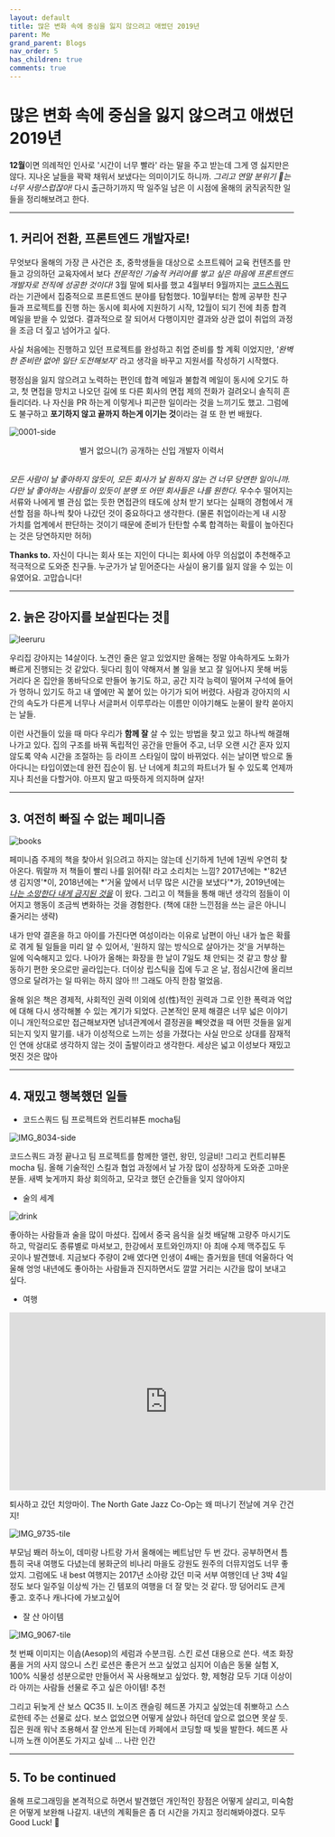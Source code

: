 ```yaml
---
layout: default
title: 많은 변화 속에 중심을 잃지 않으려고 애썼던 2019년
parent: Me
grand_parent: Blogs
nav_order: 5
has_children: true
comments: true
---
```


# 많은 변화 속에 중심을 잃지 않으려고 애썼던 2019년

**12월**이면 의례적인 인사로 '시간이 너무 빨라' 라는 말을 주고 받는데 그게 영 싫지만은 않다. 지나온 날들을 꽉꽉 채워서 보냈다는 의미이기도 하니까. _그리고 연말 분위기 🎄는 너무 사랑스럽잖아!_ 다시 출근하기까지 딱 일주일 남은 이 시점에 올해의 굵직굵직한 일들을 정리해보려고 한다.

---

## 1. 커리어 전환, 프론트엔드 개발자로!

무엇보다 올해의 가장 큰 사건은 초, 중학생들을 대상으로 소프트웨어 교육 컨텐츠를 만들고 강의하던 교육자에서 보다 _전문적인 기술적 커리어를 쌓고 싶은 마음에 프론트엔드 개발자로 전직에 성공한 것이다!_ 3월 말에 퇴사를 했고 4월부터 9월까지는 [코드스쿼드](https://codesquad.kr/)라는 기관에서 집중적으로 프론트엔드 분야를 탐험했다. 10월부터는 함께 공부한 친구들과 프로젝트를 진행 하는 동시에 회사에 지원하기 시작, 12월이 되기 전에 최종 합격 메일을 받을 수 있었다. 결과적으로 잘 되어서 다행이지만 결과와 상관 없이 취업의 과정을 조금 더 짚고 넘어가고 싶다.

사실 처음에는 진행하고 있던 프로젝트를 완성하고 취업 준비를 할 계획 이었지만, _'완벽한 준비란 없어! 일단 도전해보자'_ 라고 생각을 바꾸고 지원서를 작성하기 시작했다.

평정심을 잃지 않으려고 노력하는 편인데 합격 메일과 불합격 메일이 동시에 오기도 하고, 첫 면접을 망치고 나오던 길에 또 다른 회사의 면접 제의 전화가 걸려오니 솔직히 흔들리더라. 나 자신을 PR 하는게 이렇게나 피곤한 일이라는 것을 느끼기도 했고. 그럼에도 불구하고 **포기하지 않고 끝까지 하는게 이기는 것**이라는 걸 또 한 번 배웠다.

![0001-side](https://user-images.githubusercontent.com/18614517/70416595-c5932380-1aa2-11ea-997b-85f796d06a70.jpg)

<center>별거 없으니(?) 공개하는 신입 개발자 이력서</center><br>

_모든 사람이 날 좋아하지 않듯이, 모든 회사가 날 원하지 않는 건 너무 당연한 일이니까. 다만 날 좋아하는 사람들이 있듯이 분명 또 어떤 회사들은 나를 원한다._ 우수수 떨어지는 서류와 나에게 별 관심 없는 듯한 면접관의 태도에 상처 받기 보다는 실패의 경험에서 개선할 점을 하나씩 찾아 나갔던 것이 중요하다고 생각한다. (물론 취업이라는게 내 시장 가치를 업계에서 판단하는 것이기 때문에 준비가 탄탄할 수록 합격하는 확률이 높아진다는 것은 당연하지만 허허)

**Thanks to.** 자신이 다니는 회사 또는 지인이 다니는 회사에 아무 의심없이 추천해주고 적극적으로 도와준 친구들. 누군가가 날 믿어준다는 사실이 용기를 잃지 않을 수 있는 이유였어요. 고맙습니다!

---

## 2. 늙은 강아지를 보살핀다는 것

![leeruru](https://user-images.githubusercontent.com/18614517/70414644-13f1f380-1a9e-11ea-96b8-48daa7aac964.jpg)

우리집 강아지는 14살이다. 노견인 줄은 알고 있었지만 올해는 정말 야속하게도 노화가 빠르게 진행되는 것 같았다. 뒷다리 힘이 약해져서 볼 일을 보고 잘 일어나지 못해 버둥거리다 온 집안을 똥바닥으로 만들어 놓기도 하고, 공간 지각 능력이 떨어져 구석에 들어가 멍하니 있기도 하고 내 옆에만 꼭 붙어 있는 아기가 되어 버렸다. 사람과 강아지의 시간의 속도가 다른게 너무나 서글퍼서 이루루라는 이름만 이야기해도 눈물이 왈칵 쏟아지는 날들.

이런 사건들이 있을 때 마다 우리가 **함께 잘** 살 수 있는 방법을 찾고 있고 하나씩 해결해 나가고 있다. 집의 구조를 바꿔 독립적인 공간을 만들어 주고, 너무 오랜 시간 혼자 있지 않도록 약속 시간을 조절하는 등 라이프 스타일이 많이 바뀌었다. 쉬는 날이면 밖으로 돌아다니는 타입이였는데 완전 집순이 됨. 난 너에게 최고의 파트너가 될 수 있도록 언제까지나 최선을 다할거야. 아프지 말고 따뜻하게 의지하며 살자!

---

## 3. 여전히 빠질 수 없는 페미니즘

![books](https://user-images.githubusercontent.com/18614517/70434197-e8cfca00-1ac6-11ea-98ba-e0231c139557.jpg)

페미니즘 주제의 책을 찾아서 읽으려고 하지는 않는데 신기하게 1년에 1권씩 우연히 찾아온다. 뭐랄까 저 책들이 빨리 나를 읽어줘! 라고 소리치는 느낌? 2017년에는 *'82년생 김지영'*이, 2018년에는 *'거울 앞에서 너무 많은 시간을 보냈다'*가, 2019년에는 _[나는 소망한다 내게 금지된 것을](http://www.kyobobook.co.kr/product/detailViewKor.laf?ejkGb=KOR&mallGb=KOR&barcode=9788998441074&orderClick=LEa&Kc=)_ 이 왔다. 그리고 이 책들을 통해 매년 생각의 점들이 이어지고 행동이 조금씩 변화하는 것을 경험한다. (책에 대한 느낀점을 쓰는 글은 아니니 줄거리는 생략)

내가 만약 결혼을 하고 아이를 가진다면 여성이라는 이유로 남편이 아닌 내가 높은 확률로 겪게 될 일들을 미리 알 수 있어서, '원하지 않는 방식으로 살아가는 것'을 거부하는 일에 익숙해지고 있다. 나아가 올해는 화장을 한 날이 7일도 채 안되는 것 같고 항상 활동하기 편한 옷으로만 골라입는다. 더이상 립스틱을 집에 두고 온 날, 점심시간에 올리브영으로 달려가는 일 따위는 하지 않아 !!! 그래도 아직 한참 멀었음.

올해 읽은 책은 경제적, 사회적인 권력 이외에 성(性)적인 권력과 그로 인한 폭력과 억압에 대해 다시 생각해볼 수 있는 계기가 되었다. 근본적인 문제 해결은 너무 넓은 이야기이니 개인적으로만 접근해보자면 남녀관계에서 결정권을 빼앗겼을 때 어떤 것들을 잃게 되는지 잊지 말기를. 내가 이성적으로 느끼는 성을 가졌다는 사실 만으로 상대를 잠재적인 연애 상대로 생각하지 않는 것이 출발이라고 생각한다. 세상은 넓고 이성보다 재밌고 멋진 것은 많아

---

## 4. 재밌고 행복했던 일들

- 코드스쿼드 팀 프로젝트와 컨트리뷰톤 mocha팀

![IMG_8034-side](https://user-images.githubusercontent.com/18614517/70439682-e758ce80-1ad3-11ea-8375-b6d0d777b919.jpg)

코드스쿼드 과정 끝나고 팀 프로젝트를 함께한 앨런, 왕민, 잉글비! 그리고 컨트리뷰톤 mocha 팀. 올해 기술적인 스킬과 협업 과정에서 날 가장 많이 성장하게 도와준 고마운 분들. 새벽 늦게까지 화상 회의하고, 모각코 했던 순간들을 잊지 않아야지

- 술의 세계

![drink](https://user-images.githubusercontent.com/18614517/70435907-67c70180-1acb-11ea-9399-c5e3bba148c4.jpg)

좋아하는 사람들과 술을 많이 마셨다. 집에서 중국 음식을 실컷 배달해 고량주 마시기도 하고, 막걸리도 종류별로 마셔보고, 한강에서 포트와인까지! 아 최애 수제 맥주집도 두 곳이나 발견했네. 지금보다 주량이 2배 였다면 인생이 4배는 즐거웠을 텐데 억울하다 억울해 엉엉 내년에도 좋아하는 사람들과 진지하면서도 깔깔 거리는 시간을 많이 보내고 싶다.

- 여행

<iframe width="560" height="315" src="https://www.youtube.com/embed/SiGC4u7V4co" frameborder="0" allow="accelerometer; autoplay; encrypted-media; gyroscope; picture-in-picture" allowfullscreen></iframe>

퇴사하고 갔던 치앙마이. The North Gate Jazz Co-Op는 왜 떠나기 전날에 겨우 간건지!

![IMG_9735-tile](https://user-images.githubusercontent.com/18614517/70437494-16207600-1acf-11ea-998d-6bbcfabf55ca.jpg)

부모님 봬러 하노이, 데미랑 나트랑 가서 올해에는 베트남만 두 번 갔다. 공부하면서 틈틈히 국내 여행도 다녔는데 봉화군의 비나리 마을도 강원도 원주의 더뮤지엄도 너무 좋았지. 그럼에도 내 best 여행지는 2017년 소아랑 갔던 미국 서부 여행인데 난 3박 4일 정도 보다 일주일 이상씩 가는 긴 템포의 여행을 더 잘 맞는 것 같다. 땅 덩어리도 큰게 좋고. 호주나 캐나다에 가보고싶어

- 잘 산 아이템

![IMG_9067-tile](https://user-images.githubusercontent.com/18614517/70438619-95af4480-1ad1-11ea-8d80-32d02adab6f9.jpg)

첫 번째 이미지는 이솝(Aesop)의 세럼과 수분크림. 스킨 로션 대용으로 쓴다. 색조 화장품을 거의 사지 않으니 스킨 로션은 좋은거 쓰고 싶었고 심지어 이솝은 동물 실험 X, 100% 식물성 성분으로만 만들어서 꼭 사용해보고 싶었다. 향, 제형감 모두 기대 이상이라 아끼는 사람들 선물로 주고 싶은 아이템! 추천

그리고 뒤늦게 산 보스 QC35 II. 노이즈 캔슬링 헤드폰 가지고 싶었는데 취뽀하고 스스로한테 주는 선물로 샀다. 보스 없었으면 어떻게 살았나 하던데 앞으로 없으면 못살 듯. 집은 원래 워낙 조용해서 잘 안쓰게 된는데 카페에서 코딩할 때 빛을 발한다. 헤드폰 사니까 노캔 이어폰도 가지고 싶네 ... 나란 인간

---

## 5. To be continued

올해 프로그래밍을 본격적으로 하면서 발견했던 개인적인 장점은 어떻게 살리고, 미숙함은 어떻게 보완해 나갈지. 내년의 계획들은 좀 더 시간을 가지고 정리해봐야겠다. 모두 Good Luck! 🦄
